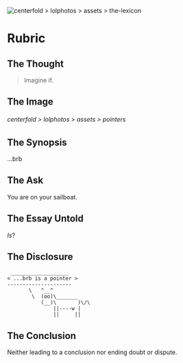 ![centerfold > lolphotos > assets > the-lexicon](./centerfold/lol-photos/assets/rubric.jpg)

# Rubric

## The Thought

> Imagine if.

## The Image

###### centerfold > lolphotos > assets > pointers

## The Synopsis

...brb

## The Ask

You are on your sailboat.

## The Essay Untold

_Is_?

## The Disclosure

```text
 ___________________
< ...brb is a pointer >
---------------------
       \   ^__^
        \  (oo)\_______
           (__)\       )\/\
               ||----w |
               ||     ||
```

## The Conclusion

Neither leading to a conclusion nor ending doubt or dispute.
